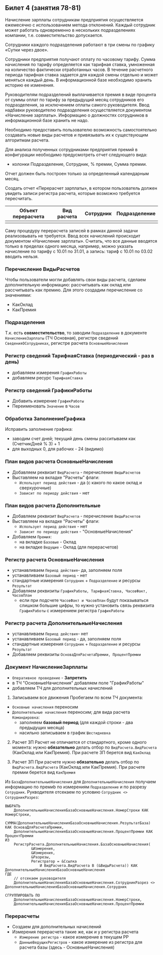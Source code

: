 ## Билет 4 (занятия 78-81)


Начисление зарплаты сотрудникам предприятия осуществляется ежемесячно с использованием метода отклонений. Каждый сотрудник может работать одновременно в нескольких подразделениях компании, т.е. совместительство допускается. 

Сотрудники каждого подразделения работают в три смены по графику «Сутки через двое».

Сотрудники предприятия получают оплату по часовому тарифу. Сумма начисления по тарифу определяется как тарифная ставка, умноженная на количество фактически отработанных часов. В течение расчетного периода тарифная ставка задается для каждой смены отдельно и может меняться каждый день. В информационной базе необходимо хранить историю ее изменения.

Руководителям подразделений выплачивается премия в виде процента от суммы оплат по тарифу за предыдущий месяц сотрудников его подразделения, за исключением оплаты самого руководителя. Ввод надбавки руководителю подразделения осуществляется документом «Начисление зарплаты». Информацию о должностях сотрудников в информационной базе хранить не надо.

Необходимо предоставить пользователю возможность самостоятельно создавать новые виды расчетов и привязывать их к существующим алгоритмам расчета.

Для анализа полученных сотрудниками предприятия премий в конфигурации необходимо предусмотреть отчет следующего вида:
- колонки Подразделение, Сотрудник, % премии, Сумма премии. 

Отчет должен быть построен только за определенный календарным месяц.

Создать отчет «Перерасчет зарплаты», в котором пользователь должен увидеть записи регистра расчета, которые возможно требуется пересчитать.

|Объект перерасчета| Вид расчета |Сотрудник |Подразделение |
|------------------|-------------|----------|--------------|
|                                                          |
			
Саму процедуру перерасчета записей в рамках данной задачи реализовывать не требуется. Ввод всех начислений происходит документом «Начисление зарплаты». Считать, что все данные вводятся только в пределах одного месяца, например, можно указать начисление по тарифу с 10.01 по 31.01, а запись: тариф с 10.01 по 03.02 вводить нельзя.


### Перечисление **ВидыРасчетов**

Чтобы пользователи могли добавлять свои виды расчета, сделаем дополнительную информацию: рассчитывать как оклад или рассчитывать как премию. Для этого создадим перечисление со значениями:
- КакОклад
- КакПремия

### Подразделения

Т.к. есть **совместительство**, то заводим `Подразделение` в документе `НачислениеЗарплаты` (ТЧ Основная), регистре сведений `СведенияОСотрудниках`, регистре расчета `ОсновныеНачисления`


### Регистр сведений **ТарифнаяСтавка** (периодический - раз в день)
- добавляем измерения `ГрафикРаботы`
- добавляем ресурс `ТарифнаяСтавка`

### Регистр сведений **ГрафикиРаботы**

- Добавить измерение `ГрафикРаботы`
- Переименовать `Значение` в `Часов` 


### Обработка **ЗаполнениеГрафика**

Исправить заполнение графика: 
- заводим счет дней; текущий день смены расситываем как (СчетчикДней % 3) + 1
- для выходных 0, для рабочих - 24 (видимо)


### План видов расчета **ОсновныеНачисления**

- Добавляем реквизит `ВидРасчета` - перечисление `ВидыРасчетов`
- Выставляем на вкладке "Расчеты" флаги:
	- `Использует период действия` - да (с какого по какое оклад и сверхурочные)
	- `Зависит по периоду действия` - нет


### План видов расчета **Дополнительные**

- Добавляем реквизит `ВидРасчета` - перечисление `ВидыРасчетов`
- Выставляем на вкладке "Расчеты" флаги:
	- `Использует период действия` - нет
	- `Зависит по периоду действия` - "ОсновныеНачисления"
- Добавляем `Премия`:
    - на вкладке `Базовые` - Оклад
    - на вкладке `Ведущие` - Оклад (для перерасчетов)


### Регистр расчета **ОсновныеНачисления**

- устанавливаем `Период действия`- да, заполняем поля
- устанавливаем `Базовый период` - нет
- стандартные измерения `Сотрудник` + `Подразделение` и ресурсы `Результат`
- Добавляем реквизиты `ГрафикРаботы, ТарифнаяСтавка, ЧасовФакт, ЧасовПлан`
	- если при подсчете `ЧасовФакт и ЧасовПлан` будут показываться слишком большие цифры, то нужно установить связь реквизита `ГрафикРаботы` с измерением регистра `ГрафикРаботы`


### Регистр расчета **ДополнительныеНачисления**

- устанавливаем `Период действия`- нет
- устанавливаем `Базовый период` - да, заполняем поля
- стандартные измерения `Сотрудник` + `Подразделение` и ресурсы `Результат`
- Добавляем реквизиты `ОсноваДляРасчетаПремии, ПроцентПремии`




### Документ **НачислениеЗарплаты**

- `Оперативное проведение` - **Запретить**
- в ТЧ "ОсновныеНачисления" добавляем поле "ГрафикРаботы"
- добавляем ТЧ для дополнительных начислений

1. Записываем все движения
Пробегаем по всем ТЧ документа:
- `Основные начисления` переносим
- `Дополнительные начисления` переносим; для вида расчета `Командировка`:
    - заполняем **базовый период** (для каждой строки - два предыдущих месяца)
    - насильно записываем в график `Шестидневка`

2. Расчет ЗП
Расчет не отличается от стандартного, кроме одного момента: нужно **обязательно** делать отбор по `ВидРасчета.ВидРасчета` (КакОклад или КакПремия). При расчете ЗП берется вид `КакОклад` 


3. Расчет ЗП
При расчете нужно **обязательно** делать отбор по `ВидРасчета.ВидРасчета` (КакОклад или КакПремия). При расчете премии берется вид `КакПремия` 

Из `БазаДополнительныеНачисления` для `ДополнительныеНачисления` получаем информацию по премиb по измерениям `Подразделение` и по разрезу `Сотрудник`. Рукводителя отсекаем по условию `Сотрудник <> СотрудникРазрез`:

```1c
ВЫБРАТЬ
	ДополнительныеНачисленияБазаОсновныеНачисления.НомерСтроки КАК НомерСтроки,
	СУММА(ДополнительныеНачисленияБазаОсновныеНачисления.РезультатБаза) КАК ОсноваДляРасчетаПремии,
	ДополнительныеНачисленияБазаОсновныеНачисления.ПроцентПремии КАК ПроцентПремии
ИЗ
	РегистрРасчета.ДополнительныеНачисления.БазаОсновныеНачисления(
			&Измерения,
			&Измерения,
			&Разрезы,
			Регистратор = &Ссылка
				И ВидРасчета.ВидРасчета В (&ВидыРасчета)) КАК ДополнительныеНачисленияБазаОсновныеНачисления
ГДЕ
    // отсекаем руководителя
	ДополнительныеНачисленияБазаОсновныеНачисления.СотрудникРазрез <> ДополнительныеНачисленияБазаОсновныеНачисления.Сотрудник

СГРУППИРОВАТЬ ПО
	ДополнительныеНачисленияБазаОсновныеНачисления.НомерСтроки,
	ДополнительныеНачисленияБазаОсновныеНачисления.ПроцентПремии
```


### Перерасчеты

- Создаем для дополнительных начислений
- Измерения перерасчета такие же, как и у регистра расчета
    - `Измерение регистра` - какое измерение в текущем РР
    - `ДанныеВедущихРегистров` - какое измерение из регистра для расчета базы (здесь - ОсновныеНачисления)
